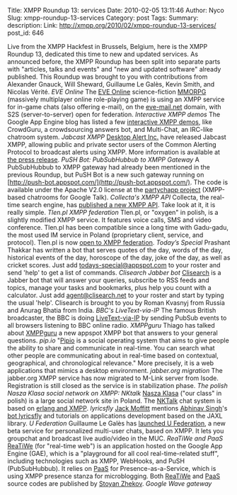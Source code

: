 Title: XMPP Roundup 13: services
Date: 2010-02-05 13:11:46
Author: Nyco
Slug: xmpp-roundup-13-services
Category: post
Tags: 
Summary: description:
Link: http://xmpp.org/2010/02/xmpp-roundup-13-services/
post_id: 646


Live from the XMPP Hackfest in Brussels, Belgium, here is the XMPP Roundup 13, dedicated this time to new and updated services. As announced before, the XMPP Roundup has been split into separate parts with "articles, talks and events" and "new and updated software" already published. This Roundup was brought to you with contributions from Alexander Gnauck, Will Sheward, Guillaume Le Galès, Kevin Smith, and Nicolas Vérité. _EVE Online_ The [EVE Online](http://www.eveonline.com/) science-fiction [MMORPG](http://en.wikipedia.org/wiki/Massively_multiplayer_online_role-playing_game) (massively multiplayer online role-playing game) is using an XMPP service for in-game chats (also offering e-mail), on the [eve-mail.net](http://eve-mail.net/) domain, with S2S (server-to-server) open for federation. _Interactive XMPP demos_ The Google App Engine blog has listed a few [interactive XMPP demos](http://googleappengine.blogspot.com/2009/10/interactive-xmpp-demos.html), like CrowdGuru, a crowdsourcing answers bot, and Multi-Chat, an IRC-like chatroom system. _Jabcast XMPP_ [Desktop Alert Inc.](http://desktopalert.net/) have released Jabcast XMPP, allowing public and private sector users of the Common Alerting Protocol to broadcast alerts using XMPP. More information is available at [the press release](http://www.prweb.com/releases/Jabcast/XMPP/prweb2991694.htm). _PuSH Bot: PubSubHubbub to XMPP Gateway_ A PubSubHubbub to XMPP gateway had already been mentioned in the previous Roundup, but PuSH Bot is a new such gateway running on [http://push-bot.appspot.com/](http://push-bot.appspot.com/). The code is available under the Apache V2.0 license at the [partychapp project](http://code.google.com/p/partychapp/source/browse/#svn/trunk/pushbot) (XMPP-based chatrooms for Google Talk). _Collecta's XMPP API_ Collecta, the real-time search engine, has [published a new XMPP API](http://developer.collecta.com/XmppApi/). Take look at it, it is really simple. _Tlen.pl XMPP federation_ Tlen.pl, or "oxygen" in polish, is a slightly modified XMPP service. It features voice calls, SMS and video conference. Tlen.pl has been compatible since a long time with Gadu-gadu, the most used IM service in Poland (proprietary client, service, and protocol). Tlen.pl is now [open to XMPP federation](http://osnews.pl/juz-dziala-s2s-w-sieci-tlenpl/). _Today’s Special_ Prashant Thakkar has written a bot that serves quotes of the day, words of the day, historical events of the day, horoscope of the day, joke of the day, as well as cricket scores. Just add todays-special@appspot.com to your roster and send 'help' to get a list of commands. _Clisearch Jabber bot_ [Clisearch](http://clisearch.net/) is a Jabber bot that will answer your queries, subscribe to RSS feeds and topics, manage your tasks and bookmarks, plus help you count with a calculator. Just add agent@clisearch.net to your roster and start by typing the usual 'help'. Clisearch is brought to you by Roman Kvasnyj from Russia and Anurag Bhatia from India. _BBC's LiveText-via-IP_ The famous British broadcaster, the BBC is doing [LiveText-via-IP](http://www.bbc.co.uk/blogs/radiolabs/2009/11/pushfeeds.shtml) by sending PubSub events to all browsers listening to BBC online radio. _XMPPguru_ Thiago has talked about [XMPPguru](http://xmppjingle.blogspot.com/2009/12/xmpp-bots-xmppguru.html) a new appspot XMPP bot that answers to your general questions. _pip.io_ "[Pipio](http://pip.io) is a social operating system that aims to give people the ability to share and communicate in real-time. You can search what other people are communicating about in real-time based on contextual, geographical, and chronological relevance." More precisely, it is a web applications that mimics a desktop environment. _jabber.org migration_ The jabber.org XMPP service has now migrated to M-Link server from Isode. Registration is still closed as the service is in stabilization phase. _The polish Nasza Klasa social network on XMPP: NKtalk_ [Nasza Klasa](http://nasza-klasa.pl/) ("our class" in polish) is a large social network site in Poland. The [NKTalk](http://nasza-klasa.pl/nktalk) chat system is based on [erlang and XMPP](http://erlang-consulting.com/press-releases/3/entry/1129). _lyricsfly_ [Jack Moffitt](http://metajack.im/2010/01/13/song-lyrics-xmpp-bot-and-tutorial/) mentions [Abhinav Singh](http://abhinavsingh.com/)'s [bot lyricsfly](xmpp:lyricsfly@gtalkbots.com) and tutorials on applications development based on the JAXL library. _U Federation_ Guillaume Le Galès has [launched U Federation](http://www.marketing3.fr/2010/01/20/lancement-de-u-federation-et-de-u-pro-la-video-en-direct-pour-tous/), a new beta service for personalized multi-user chats, based on XMPP. It lets you groupchat and broadcast live audio/video in the MUC. _ReaTiWe and PaaS_ [ReaTiWe](http://reatiwe.appspot.com/) (for "real-time web") is an application hosted on the Google App Engine (GAE), which is a "playground for all cool real-time-related stuff", including technologies such as XMPP, WebHooks, and PuSH (PubSubHubbub). It relies on [PaaS](http://status.zhware.net/) for Presence-as-a-Service, which is using XMPP presence stanza for microblogging. Both [ReaTiWe](http://github.com/zh/reatiwe) and [PaaS](http://status.zhware.net/) source codes are published by [Stoyan Zhekov](http://zh.soup.io/). _Google Wave gateway_

